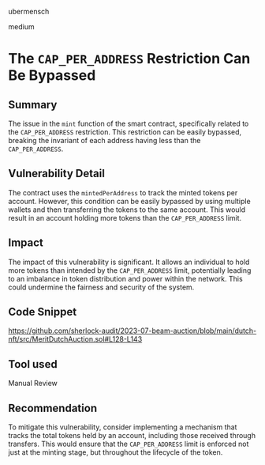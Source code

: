 ubermensch

medium

# The `CAP_PER_ADDRESS` Restriction Can Be Bypassed

## Summary
The issue in the `mint` function of the smart contract, specifically related to the `CAP_PER_ADDRESS` restriction. This restriction can be easily bypassed, breaking the invariant of each address having less than the `CAP_PER_ADDRESS`.

## Vulnerability Detail
The contract uses the `mintedPerAddress` to track the minted tokens per account. However, this condition can be easily bypassed by using multiple wallets and then transferring the tokens to the same account. This would result in an account holding more tokens than the `CAP_PER_ADDRESS` limit.

## Impact
The impact of this vulnerability is significant. It allows an individual to hold more tokens than intended by the `CAP_PER_ADDRESS` limit, potentially leading to an imbalance in token distribution and power within the network. This could undermine the fairness and security of the system.

## Code Snippet
https://github.com/sherlock-audit/2023-07-beam-auction/blob/main/dutch-nft/src/MeritDutchAuction.sol#L128-L143

## Tool used
Manual Review

## Recommendation
To mitigate this vulnerability, consider implementing a mechanism that tracks the total tokens held by an account, including those received through transfers. This would ensure that the `CAP_PER_ADDRESS` limit is enforced not just at the minting stage, but throughout the lifecycle of the token.
